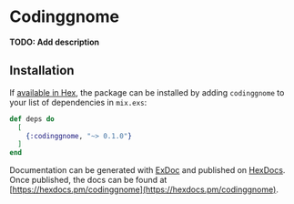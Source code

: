 # Codinggnome

**TODO: Add description**

## Installation

If [available in Hex](https://hex.pm/docs/publish), the package can be installed
by adding `codinggnome` to your list of dependencies in `mix.exs`:

```elixir
def deps do
  [
    {:codinggnome, "~> 0.1.0"}
  ]
end
```

Documentation can be generated with [ExDoc](https://github.com/elixir-lang/ex_doc)
and published on [HexDocs](https://hexdocs.pm). Once published, the docs can
be found at [https://hexdocs.pm/codinggnome](https://hexdocs.pm/codinggnome).

